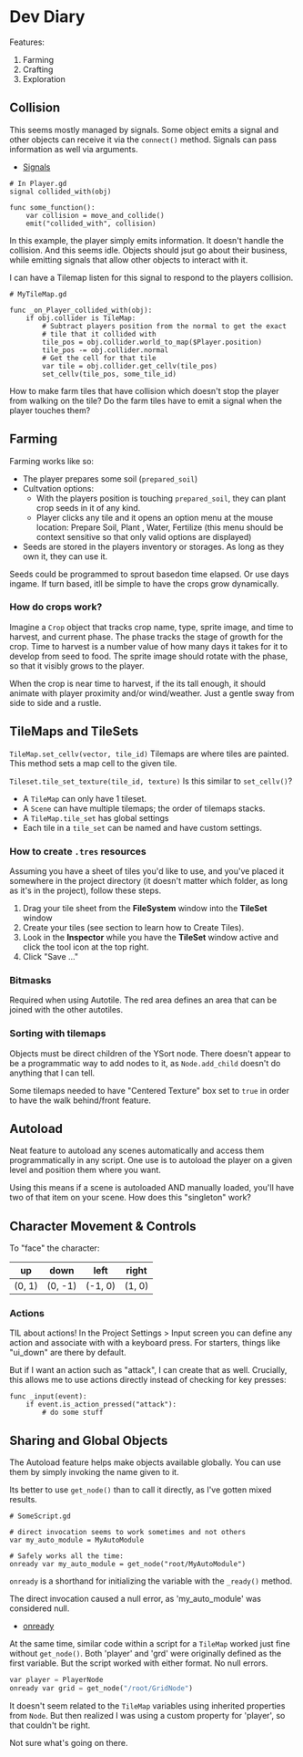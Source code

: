 # Dev Diary

Features:
1. Farming
2. Crafting
3. Exploration

## Collision

This seems mostly managed by signals. Some object emits a signal and other objects can receive it via the `connect()` method. Signals can pass information as well via arguments.

* [Signals](https://docs.godotengine.org/en/stable/getting_started/scripting/gdscript/gdscript_basics.html#signals)

```gdscript
# In Player.gd
signal collided_with(obj)

func some_function():
    var collision = move_and_collide()
    emit("collided_with", collision)
```

In this example, the player simply emits information. It doesn't handle the collision. And this seems idle. Objects should jsut go about their business, while emitting signals that allow other objects to interact with it.

I can have a Tilemap listen for this signal to respond to the players collision.

```gdscript
# MyTileMap.gd

func _on_Player_collided_with(obj):
    if obj.collider is TileMap:
        # Subtract players position from the normal to get the exact
        # tile that it collided with
        tile_pos = obj.collider.world_to_map($Player.position)
        tile_pos -= obj.collider.normal
        # Get the cell for that tile
        var tile = obj.collider.get_cellv(tile_pos)
        set_cellv(tile_pos, some_tile_id)
```

How to make farm tiles that have collision which doesn't stop the player from walking on the tile? Do the farm tiles have to emit a signal when the player touches them?


## Farming

Farming works like so:

* The player prepares some soil (`prepared_soil`)
* Cultvation options:
    - With the players position is touching `prepared_soil`, they can plant crop seeds in it of any kind.
    - Player clicks any tile and it opens an option menu at the mouse location: Prepare Soil, Plant <seed>, Water, Fertilize (this menu should be context sensitive so that only valid options are displayed)
* Seeds are stored in the players inventory or storages. As long as they own it, they can use it.

Seeds could be programmed to sprout basedon time elapsed. Or use days ingame. If turn based, itll be simple to have the crops grow dynamically.

### How do crops work?

Imagine a `Crop` object that tracks crop name, type, sprite image, and time to harvest, and current phase. The phase tracks the stage of growth for the crop. Time to harvest is a number value of how many days it takes for it to develop from seed to food. The sprite image should rotate with the phase, so that it visibly grows to the player.

When the crop is near time to harvest, if the its tall enough, it should animate with player proximity and/or wind/weather. Just a gentle sway from side to side and a rustle.

## TileMaps and TileSets

`TileMap.set_cellv(vector, tile_id)`
Tilemaps are where tiles are painted. This method sets a map cell to the given tile.

`Tileset.tile_set_texture(tile_id, texture)`
Is this similar to `set_cellv()`?


- A `TileMap` can only have 1 tileset.
- A `Scene` can have multiple tilemaps; the order of tilemaps stacks.
- A `TileMap.tile_set` has global settings
- Each tile in a `tile_set` can be named and have custom settings.


### How to create `.tres` resources

Assuming you have a sheet of tiles you'd like to use, and you've placed it somewhere in the project directory (it doesn't matter which folder, as long as it's in the project), follow these steps.

1. Drag your tile sheet from the **FileSystem** window into the **TileSet** window
2. Create your tiles (see section to learn how to Create Tiles).
3. Look in the **Inspector** while you have the **TileSet** window active and click the tool icon at the top right.
4. Click "Save ..."


### Bitmasks

Required when using Autotile. The red area defines an area that can be joined with the other autotiles. 

### Sorting with tilemaps

Objects must be direct children of the YSort node. There doesn't appear to be a programmatic way to add nodes to it, as `Node.add_child` doesn't do anything that I can tell.

Some tilemaps needed to have "Centered Texture" box set to `true` in order to have the walk behind/front feature.


Autoload
---------

Neat feature to autoload any scenes automatically and access them programmatically in any script. One use is to autoload the player on a given level and position them where you want.

Using this means if a scene is autoloaded AND manually loaded, you'll have two of that item on your scene. How does this "singleton" work?


Character Movement & Controls
------------------------------

To "face" the character:

|    up  |  down   |  left   | right  |
| ------ | ------- | ------- | ------ |
| (0, 1) | (0, -1) | (-1, 0) | (1, 0) |

### Actions

TIL about actions! In the Project Settings > Input screen you can define any action and associate with with a keyboard press. For starters, things like "ui_down" are there by default.

But if I want an action such as "attack", I can create that as well. Crucially, this allows me to use actions directly instead of checking for key presses:

```gdscript
func _input(event):
    if event.is_action_pressed("attack"):
        # do some stuff 
```

Sharing and Global Objects
--------------

The Autoload feature helps make objects available globally. You can use them by simply invoking the name given to it.

Its better to use `get_node()` than to call it directly, as I've gotten mixed results.

```gdscript
# SomeScript.gd

# direct invocation seems to work sometimes and not others
var my_auto_module = MyAutoModule

# Safely works all the time:
onready var my_auto_module = get_node("root/MyAutoModule")
```
`onready` is a shorthand for initializing the variable with the `_ready()` method.

The direct invocation caused a null error, as 'my_auto_module' was considered null.

- [onready](https://docs.godotengine.org/en/stable/getting_started/scripting/gdscript/gdscript_basics.html#onready-keyword)

At the same time, similar code within a script for a `TileMap` worked just fine without `get_node()`. Both 'player' and 'grd' were originally defined as the first variable. But the script worked with either format. No null errors.

```python
var player = PlayerNode
onready var grid = get_node("/root/GridNode")
```

It doesn't seem related to the `TileMap` variables using inherited properties from `Node`. But then realized I was using a custom property for 'player', so that couldn't be right.

Not sure what's going  on there.